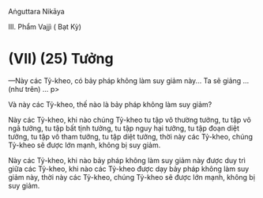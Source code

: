 Aṅguttara Nikāya

III. Phẩm Vajjì ( Bạt Kỳ)

# (VII) (25) Tưởng

—Này các Tỷ-kheo, có bảy pháp không làm suy giảm này... Ta sẽ giảng … (như trên) … p>

Và này các Tỷ-kheo, thế nào là bảy pháp không làm suy giảm?

Này các Tỷ-kheo, khi nào chúng Tỷ-kheo tu tập vô thường tưởng, tu tập vô ngã tưởng, tu tập bất tịnh tưởng, tu tập nguy hại tưởng, tu tập đoạn diệt tưởng, tu tập vô tham tưởng, tu tập diệt tưởng, thời này các Tỷ-kheo, chúng Tỷ-kheo sẽ được lớn mạnh, không bị suy giảm.

Này các Tỷ-kheo, khi nào bảy pháp không làm suy giảm này được duy trì giữa các Tỷ-kheo, khi nào các Tỷ-kheo được dạy bảy pháp không làm suy giảm này, thời này các Tỷ-kheo, chúng Tỷ-kheo sẽ được lớn mạnh, không bị suy giảm.

